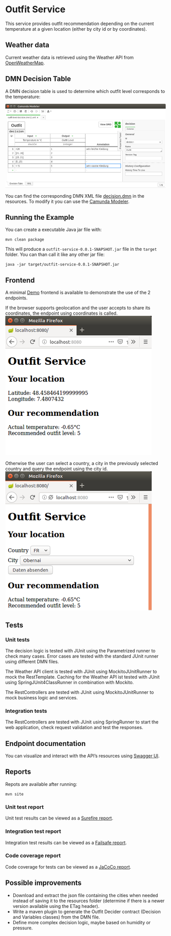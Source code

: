 # Outfit Service

This service provides outfit recommendation depending on the current temperature at a given location (either by city id or by coordinates).


## Weather data

Current weather data is retrieved using the Weather API from [OpenWeatherMap].


## DMN Decision Table

A DMN decision table is used to determine which outfit level corresponds to the temperature:

![Decision]

You can find the corresponding DMN XML file [decision.dmn] in the
resources. To modify it you can use the [Camunda Modeler].


## Running the Example

You can create a executable Java jar file with:

```
mvn clean package
```

This will produce a `outfit-service-0.0.1-SNAPSHOT.jar` file in the `target` folder. You can
than call it like any other jar file:

```
java -jar target/outfit-service-0.0.1-SNAPSHOT.jar 
```

## Frontend

A minimal [Demo] frontend is available to demonstrate the use of the 2 endpoints.

If the browser supports geolocation and the user accepts to share its coordinates, the endpoint using coordinates is called.
![Coordinates]

Otherwise the user can select a country, a city in the previously selected country and query the endpoint using the city id. 
![City]

## Tests

### Unit tests

The decision logic is tested with JUnit using the Parametrized runner to check many cases. 
Error cases are tested with the standard JUnit runner using different DMN files.

The Weather API client is tested with JUnit using MockitoJUnitRunner to mock the RestTemplate.
Caching for the Weather API ist tested with JUnit using SpringJUnit4ClassRunner in combination with Mockito.

The RestControllers are tested with JUnit using MockitoJUnitRunner to mock business logic and services.


### Integration tests

The RestControllers are tested with JUnit using SpringRunner to start the web application, check request validation and test the responses.



## Endpoint documentation

You can visualize and interact with the API’s resources using [Swagger UI].


## Reports

Repots are available after running:
```
mvn site
```

### Unit test report

Unit test results can be viewed as a [Surefire report].

### Integration test report

Integration test results can be viewed as a [Failsafe report].

### Code coverage report

Code coverage for tests can be viewed as a [JaCoCo report].


## Possible improvements

- Download and extract the json file containing the cities when needed instead of saving it to the resources folder (determine if there is a newer version available using the ETag header).
- Write a maven plugin to generate the Outfit Decider contract (Decision and Variables classes) from the DMN file.
- Define more complex decision logic, maybe based on humidity or pressure. 


[OpenWeatherMap]: https://www.openweathermap.org/api
[Camunda Modeler]: https://camunda.org/dmn/tool/
[Decision]: src/main/resources/decision.png
[decision.dmn]: src/main/resources/decision.dmn
[SpotBugs report]: target/site/spotbugs.html
[JaCoCo report]: target/site/jacoco/index.html
[Surefire report]: target/site/surefire-report.html
[Failsafe report]: target/site/failsafe-report.html
[Demo]: http://localhost:8080
[Coordinates]: src/main/resources/coordinates.png
[City]: src/main/resources/city_id.png
[Swagger UI]: http://localhost:8080/swagger-ui.html
